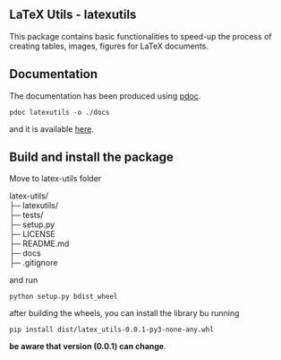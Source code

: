 ## LaTeX Utils - latexutils
This package contains basic functionalities to speed-up the process of creating tables, images, figures for LaTeX documents.

## Documentation
The documentation has been produced using [pdoc](https://pdoc.dev).

```pdoc latexutils -o ./docs```

and it is available [here](docs/index.html).

## Build and install the package

Move to latex-utils folder

latex-utils/  
├─ latexutils/  
├─ tests/  
├─ setup.py  
├─ LICENSE  
├─ README.md  
├─ docs  
├─ .gitignore  

and run

```python setup.py bdist_wheel```

after building the wheels, you can install the library bu running

```pip install dist/latex_utils-0.0.1-py3-none-any.whl```

**be aware that version (0.0.1) can change**.

